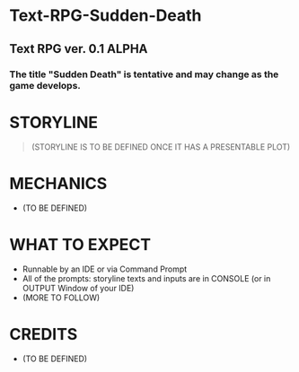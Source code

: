 # Text-RPG-Sudden-Death
## Text RPG ver. 0.1 ALPHA
### The title "Sudden Death" is tentative and may change as the game develops.

# STORYLINE
> (STORYLINE IS TO BE DEFINED ONCE IT HAS A PRESENTABLE PLOT)

# MECHANICS
- (TO BE DEFINED)

# WHAT TO EXPECT
- Runnable by an IDE or via Command Prompt
- All of the prompts: storyline texts and inputs are in CONSOLE (or in OUTPUT Window of your IDE)
- (MORE TO FOLLOW)

# CREDITS
- (TO BE DEFINED)
